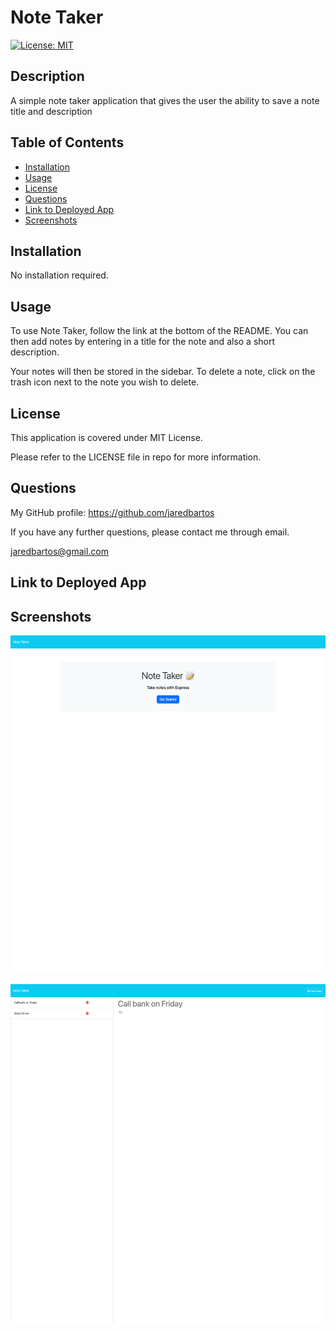 # Note Taker
[![License: MIT](https://img.shields.io/badge/License-MIT-yellow.svg)](https://opensource.org/licenses/MIT)

## Description

A simple note taker application that gives the user the ability to save a note title and description

## Table of Contents
- [Installation](#installation)
- [Usage](#usage)
- [License](#license)
- [Questions](#questions)
- [Link to Deployed App](#link-to-deployed-app)
- [Screenshots](#screenshots)

## Installation

No installation required.

## Usage

To use Note Taker, follow the link at the bottom of the README. You can then add notes by entering in a title for the note and also a short description.

Your notes will then be stored in the sidebar. To delete a note, click on the trash icon next to the note you wish to delete.

## License

This application is covered under MIT License.

Please refer to the LICENSE file in repo for more information.

## Questions

My GitHub profile: https://github.com/jaredbartos

If you have any further questions, please contact me through email.

jaredbartos@gmail.com

## Link to Deployed App



## Screenshots

![Example Screenshot 1](./assets/images/screenshot_1.png)

![Example Screenshot 2](./assets/images/screenshot_2.png)